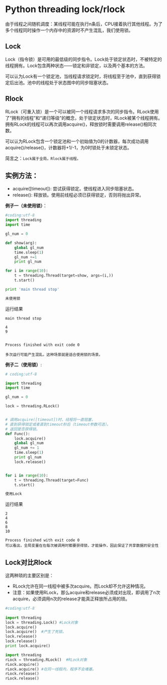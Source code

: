 # Python threading lock/rlock

由于线程之间随机调度：某线程可能在执行n条后，CPU接着执行其他线程。为了多个线程同时操作一个内存中的资源时不产生混乱，我们使用锁。

## Lock
Lock（指令锁）是可用的最低级的同步指令。Lock处于锁定状态时，不被特定的线程拥有。Lock包含两种状态——锁定和非锁定，以及两个基本的方法。

可以认为Lock有一个锁定池，当线程请求锁定时，将线程至于池中，直到获得锁定后出池。池中的线程处于状态图中的同步阻塞状态。

## Rlock
RLock（可重入锁）是一个可以被同一个线程请求多次的同步指令。RLock使用了“拥有的线程”和“递归等级”的概念，处于锁定状态时，RLock被某个线程拥有。拥有RLock的线程可以再次调用acquire()，释放锁时需要调用release()相同次数。

可以认为RLock包含一个锁定池和一个初始值为0的计数器，每次成功调用 acquire()/release()，计数器将+1/-1，为0时锁处于未锁定状态。

简言之：`Lock属于全局，Rlock属于线程。`


## 实例方法： 
* acquire([timeout]): 尝试获得锁定。使线程进入同步阻塞状态。 
* release(): 释放锁。使用前线程必须已获得锁定，否则将抛出异常。

**例子一（未使用锁）**：
```python
#coding:utf-8
import threading
import time

gl_num = 0

def show(arg):
    global gl_num
    time.sleep(1)
    gl_num +=1
    print gl_num

for i in range(10):
    t = threading.Thread(target=show, args=(i,))
    t.start()

print 'main thread stop'

未使用锁
```

运行结果
```
main thread stop

4
9


Process finished with exit code 0

多次运行可能产生混乱。这种场景就是适合使用锁的场景。

```

**例子二（使用锁）**:

```python
# coding:utf-8

import threading
import time

gl_num = 0

lock = threading.RLock()


# 调用acquire([timeout])时，线程将一直阻塞，
# 直到获得锁定或者直到timeout秒后（timeout参数可选）。
# 返回是否获得锁。
def Func():
    lock.acquire()
    global gl_num
    gl_num += 1
    time.sleep(1)
    print gl_num
    lock.release()


for i in range(10):
    t = threading.Thread(target=Func)
    t.start()

使用Lock
```

运行结果
```
2
4
6
8
10

Process finished with exit code 0
可以看出，全局变量在在每次被调用时都要获得锁，才能操作，因此保证了共享数据的安全性

```


## Lock对比Rlock
这两种琐的主要区别是：
* RLock允许在同一线程中被多次acquire。而Lock却不允许这种情况。
* 注意：如果使用RLock，那么acquire和release必须成对出现，即调用了n次acquire，必须调用n次的release才能真正释放所占用的琐。

```python
#coding:utf-8
 
import threading
lock = threading.Lock() #Lock对象
lock.acquire()
lock.acquire()  #产生了死锁。
lock.release()
lock.release()
print lock.acquire()
``` 
 
```python
import threading
rLock = threading.RLock()  #RLock对象
rLock.acquire()
rLock.acquire() #在同一线程内，程序不会堵塞。
rLock.release()
rLock.release()
```


